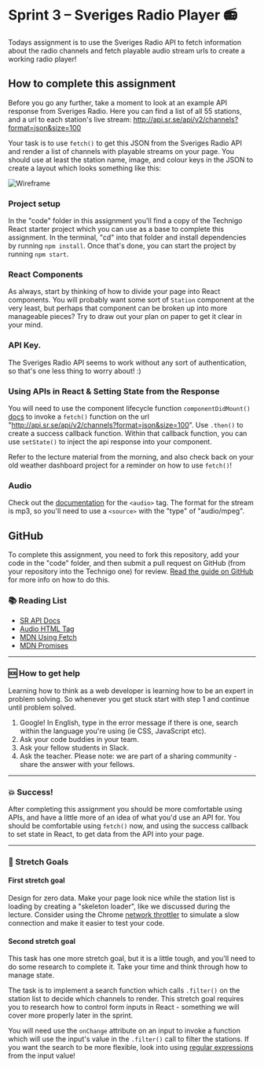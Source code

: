 # Sprint 3 – Sveriges Radio Player :radio:

Todays assignment is to use the Sveriges Radio API to fetch information about the radio channels and fetch playable audio stream urls to create a working radio player!

## How to complete this assignment

Before you go any further, take a moment to look at an example API response from Sveriges Radio. Here you can find a list of all 55 stations, and a url to each station's live stream: http://api.sr.se/api/v2/channels?format=json&size=100

Your task is to use `fetch()` to get this JSON from the Sveriges Radio API and render a list of channels with playable streams on your page. You should use at least the station name, image, and colour keys in the JSON to create a layout which looks something like this:

![Wireframe](https://github.com/Technigo/assignment-radio-player/blob/master/wireframe.png)

### Project setup

In the "code" folder in this assignment you'll find a copy of the Technigo React starter project which you can use as a base to complete this assignment. In the terminal, "cd" into that folder and install dependencies by running `npm install`. Once that's done, you can start the project by running `npm start`.

### React Components

As always, start by thinking of how to divide your page into React components. You will probably want some sort of `Station` component at the very least, but perhaps that component can be broken up into more manageable pieces? Try to draw out your plan on paper to get it clear in your mind.

### API Key.

The Sveriges Radio API seems to work without any sort of authentication, so that's one less thing to worry about! :)

### Using APIs in React & Setting State from the Response

You will need to use the component lifecycle function `componentDidMount()` [docs](https://reactjs.org/docs/react-component.html#componentdidmount) to invoke a `fetch()` function on the url "http://api.sr.se/api/v2/channels?format=json&size=100". Use `.then()` to create a success callback function. Within that callback function, you can use `setState()` to inject the api response into your component.

Refer to the lecture material from the morning, and also check back on your old weather dashboard project for a reminder on how to use `fetch()`!

### Audio

Check out the [documentation](https://www.w3schools.com/tags/tag_audio.asp) for the `<audio>` tag. The format for the stream is mp3, so you'll need to use a `<source>` with the "type" of "audio/mpeg".

## GitHub

To complete this assignment, you need to fork this repository, add your code in the "code" folder, and then submit a pull request on GitHub (from your repository into the Technigo one) for review. [Read the guide on GitHub](https://guides.github.com/activities/forking/) for more info on how to do this.

### :books: Reading List

* [SR API Docs](http://sverigesradio.se/api/documentation/v2/index.html)
* [Audio HTML Tag](https://www.w3schools.com/tags/tag_audio.asp)
* [MDN Using Fetch](https://developer.mozilla.org/en-US/docs/Web/API/Fetch_API/Using_Fetch)
* [MDN Promises](https://developer.mozilla.org/en-US/docs/Web/JavaScript/Reference/Global_Objects/Promise)

---

### :sos: How to get help
Learning how to think as a web developer is learning how to be an expert in problem solving. So whenever you get stuck start with step 1 and continue until problem solved.

1. Google! In English, type in the error message if there is one, search within the language you're using (ie CSS, JavaScript etc).
2. Ask your code buddies in your team.
3. Ask your fellow students in Slack.
4. Ask the teacher. Please note: we are part of a sharing community - share the answer with your fellows.

---

### :boom: Success!

After completing this assignment you should be more comfortable using APIs, and have a little more of an idea of what you'd use an API for. You should be comfortable using `fetch()` now, and using the success callback to set state in React, to get data from the API into your page.

---

### :runner: Stretch Goals

#### First stretch goal

Design for zero data. Make your page look nice while the station list is loading by creating a "skeleton loader", like we discussed during the lecture. Consider using the Chrome [network throttler](https://developers.google.com/web/tools/chrome-devtools/network-performance/network-conditions) to simulate a slow connection and make it easier to test your code.

#### Second stretch goal

This task has one more stretch goal, but it is a little tough, and you'll need to do some research to complete it. Take your time and think through how to manage state.

The task is to implement a search function which calls `.filter()` on the station list to decide which channels to render. This stretch goal requires you to research how to control form inputs in React - something we will cover more properly later in the sprint.

You will need use the `onChange` attribute on an input to invoke a function which will use the input's value in the `.filter()` call to filter the stations. If you want the search to be more flexible, look into using [regular expressions](https://developer.mozilla.org/en-US/docs/Web/JavaScript/Reference/Global_Objects/String/match) from the input value!
